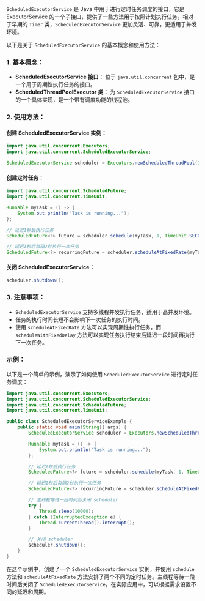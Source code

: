 `ScheduledExecutorService` 是 Java 中用于进行定时任务调度的接口，它是 ExecutorService 的一个子接口，提供了一些方法用于按照计划执行任务。相对于早期的 `Timer` 类，`ScheduledExecutorService` 更加灵活、可靠，更适用于并发环境。

以下是关于 `ScheduledExecutorService` 的基本概念和使用方法：

### 1. 基本概念：

- **ScheduledExecutorService 接口：** 位于 `java.util.concurrent` 包中，是一个用于周期性执行任务的接口。
- **ScheduledThreadPoolExecutor 类：** 为 `ScheduledExecutorService` 接口的一个具体实现，是一个带有调度功能的线程池。

### 2. 使用方法：

#### 创建 ScheduledExecutorService 实例：

```java
import java.util.concurrent.Executors;
import java.util.concurrent.ScheduledExecutorService;

ScheduledExecutorService scheduler = Executors.newScheduledThreadPool(1);
```

#### 创建定时任务：

```java
import java.util.concurrent.ScheduledFuture;
import java.util.concurrent.TimeUnit;

Runnable myTask = () -> {
    System.out.println("Task is running...");
};

// 延迟1秒后执行任务
ScheduledFuture<?> future = scheduler.schedule(myTask, 1, TimeUnit.SECONDS);

// 延迟1秒后每隔2秒执行一次任务
ScheduledFuture<?> recurringFuture = scheduler.scheduleAtFixedRate(myTask, 1, 2, TimeUnit.SECONDS);
```

#### 关闭 ScheduledExecutorService：

```java
scheduler.shutdown();
```

### 3. 注意事项：

- `ScheduledExecutorService` 支持多线程并发执行任务，适用于高并发环境。
- 任务的执行时间长短不会影响下一次任务的执行时间。
- 使用 `scheduleAtFixedRate` 方法可以实现周期性执行任务，而 `scheduleWithFixedDelay` 方法可以实现任务执行结束后延迟一段时间再执行下一次任务。

### 示例：

以下是一个简单的示例，演示了如何使用 `ScheduledExecutorService` 进行定时任务调度：

```java
import java.util.concurrent.Executors;
import java.util.concurrent.ScheduledExecutorService;
import java.util.concurrent.ScheduledFuture;
import java.util.concurrent.TimeUnit;

public class ScheduledExecutorServiceExample {
    public static void main(String[] args) {
        ScheduledExecutorService scheduler = Executors.newScheduledThreadPool(1);

        Runnable myTask = () -> {
            System.out.println("Task is running...");
        };

        // 延迟1秒后执行任务
        ScheduledFuture<?> future = scheduler.schedule(myTask, 1, TimeUnit.SECONDS);

        // 延迟1秒后每隔2秒执行一次任务
        ScheduledFuture<?> recurringFuture = scheduler.scheduleAtFixedRate(myTask, 1, 2, TimeUnit.SECONDS);

        // 主线程等待一段时间后关闭 scheduler
        try {
            Thread.sleep(10000);
        } catch (InterruptedException e) {
            Thread.currentThread().interrupt();
        }

        // 关闭 scheduler
        scheduler.shutdown();
    }
}
```

在这个示例中，创建了一个 `ScheduledExecutorService` 实例，并使用 `schedule` 方法和 `scheduleAtFixedRate` 方法安排了两个不同的定时任务。主线程等待一段时间后关闭了 `ScheduledExecutorService`。在实际应用中，可以根据需求设置不同的延迟和周期。
